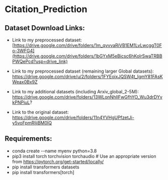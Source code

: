 # Citation_Prediction

## Dataset Download Links:
- Link to my preprocessed dataset: [https://drive.google.com/drive/folders/1m_qvvvaRiVB1EM1LvLwcggT0Fo-3WFG4](https://drive.google.com/drive/folders/1bGYxM5eBicsc6hKolrSwaTRBBPWQePcd?usp=drive_link)

- Link to my preprocessed dataset (remaining larger Global datasets): https://drive.google.com/drive/u/2/folders/1FYEoixJQSW4t_IgmY81FAsKWeax0Bx9Z

- Link to my additional datasets (including Arxiv_global_2-5M): https://drive.google.com/drive/folders/13WLonNhIlFwGfhYO_Wu3drDYvkPNPiuL?

- Link to the original dataset: https://drive.google.com/drive/folders/11n4YVHgUPfzetJi-y5voFpmRIjiBM0lQ

## Requirements:

- conda create --name myenv python=3.8
- pip3 install torch torchvision torchaudio   # Use an appropriate version from https://pytorch.org/get-started/locally/
- pip install transformers datasets
- pip install transformers[torch]
